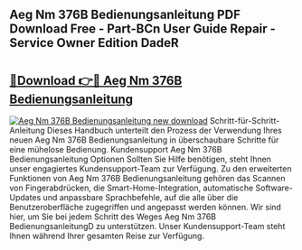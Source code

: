 ## Aeg Nm 376B Bedienungsanleitung PDF Download Free - Part-BCn User Guide Repair - Service Owner Edition DadeR

# <h2><a href="http://df5d9wa.blite.top/?on=Aeg+Nm+376B+Bedienungsanleitung">🔗Download 👉🔴 Aeg Nm 376B Bedienungsanleitung</a></h2>

[![Aeg Nm 376B Bedienungsanleitung new download](https://i.imgur.com/lujVjoI.png)](http://df5d9wa.blite.top/?on=Aeg+Nm+376B+Bedienungsanleitung)
Schritt-für-Schritt-Anleitung Dieses Handbuch unterteilt den Prozess der Verwendung Ihres neuen Aeg Nm 376B Bedienungsanleitung in überschaubare Schritte für eine mühelose Bedienung. Kundensupport Aeg Nm 376B Bedienungsanleitung Optionen Sollten Sie Hilfe benötigen, steht Ihnen unser engagiertes Kundensupport-Team zur Verfügung. Zu den erweiterten Funktionen von Aeg Nm 376B Bedienungsanleitung gehören das Scannen von Fingerabdrücken, die Smart-Home-Integration, automatische Software-Updates und anpassbare Sprachbefehle, auf die alle über die Benutzeroberfläche zugegriffen und angepasst werden können. Wir sind hier, um Sie bei jedem Schritt des Weges Aeg Nm 376B BedienungsanleitungD zu unterstützen. Unser Kundensupport-Team steht Ihnen während Ihrer gesamten Reise zur Verfügung.
